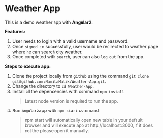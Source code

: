 # Weather App
This is a demo weather app with **Angular2**.

**Features:**

1. User needs to login with a valid username and password.
2. Once `signed in` successfully, user would be redirected to weather page where he can search city weather.
3. Once completed with `search`, user can also `log out` from the app.

**Steps to execute app:**

1. Clone the project locally from `github` using the command `git clone git@github.com:NamitaMalik/Weather-App.git`.
2. Change the directory to `cd Weather-App`.
3. Install all the dependencies with command `npm install`
    > Latest node version is required to run the app.
4. Run `Angular2`app with `npm start` command
    > npm start will automatically open new table in your default browser 
    and will execute app at http://localhost:3000, if it does not the please open it manually.